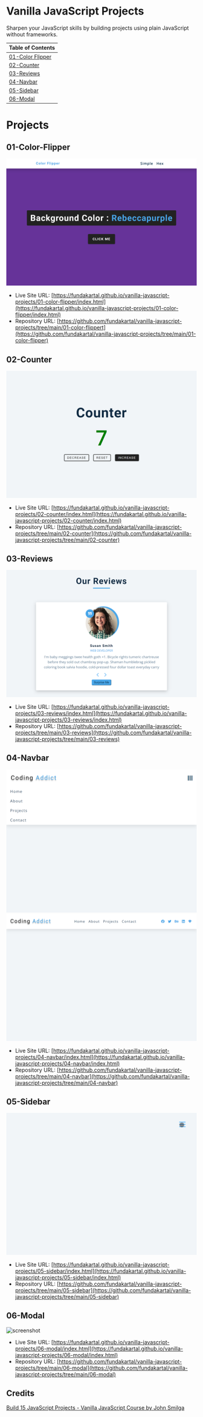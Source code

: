 # Vanilla JavaScript Projects

Sharpen your JavaScript skills by building projects using plain JavaScript without frameworks.

| Table of Contents                          |
| ------------------------------------------ |
| [01-Color Flipper](#01-color-flipper)      |
| [02-Counter](#02-counter)                  |
| [03-Reviews](#03-reviews)                  |
| [04-Navbar](#04-navbar)                    |
| [05-Sidebar](#05-sidebar)                  |
| [06-Modal](#06-modal)                      |

# Projects

## 01-Color-Flipper

![screenshot](./01-color-flipper/img/ss.png)

- Live Site URL: [https://fundakartal.github.io/vanilla-javascript-projects/01-color-flipper/index.html](https://fundakartal.github.io/vanilla-javascript-projects/01-color-flipper/index.html)
- Repository URL: [https://github.com/fundakartal/vanilla-javascript-projects/tree/main/01-color-flippert](https://github.com/fundakartal/vanilla-javascript-projects/tree/main/01-color-flipper)

## 02-Counter

![screenshot](./02-counter/img/ss.png)

- Live Site URL: [https://fundakartal.github.io/vanilla-javascript-projects/02-counter/index.html](https://fundakartal.github.io/vanilla-javascript-projects/02-counter/index.html)
- Repository URL: [https://github.com/fundakartal/vanilla-javascript-projects/tree/main/02-counter](https://github.com/fundakartal/vanilla-javascript-projects/tree/main/02-counter)

## 03-Reviews

![screenshot](./03-reviews/img/ss.png)

- Live Site URL: [https://fundakartal.github.io/vanilla-javascript-projects/03-reviews/index.html](https://fundakartal.github.io/vanilla-javascript-projects/03-reviews/index.html)
- Repository URL: [https://github.com/fundakartal/vanilla-javascript-projects/tree/main/03-reviews](https://github.com/fundakartal/vanilla-javascript-projects/tree/main/03-reviews)

## 04-Navbar

![screenshot](./04-navbar/img/ss.png)
![screenshot](./04-navbar/img/ss2.png)

- Live Site URL: [https://fundakartal.github.io/vanilla-javascript-projects/04-navbar/index.html](https://fundakartal.github.io/vanilla-javascript-projects/04-navbar/index.html)
- Repository URL: [https://github.com/fundakartal/vanilla-javascript-projects/tree/main/04-navbar](https://github.com/fundakartal/vanilla-javascript-projects/tree/main/04-navbar)

## 05-Sidebar

![screenshot](./05-sidebar/img/ss.gif)

- Live Site URL: [https://fundakartal.github.io/vanilla-javascript-projects/05-sidebar/index.html](https://fundakartal.github.io/vanilla-javascript-projects/05-sidebar/index.html)
- Repository URL: [https://github.com/fundakartal/vanilla-javascript-projects/tree/main/05-sidebar](https://github.com/fundakartal/vanilla-javascript-projects/tree/main/05-sidebar)

## 06-Modal

![screenshot](./06-modal/img/ss.gif)

- Live Site URL: [https://fundakartal.github.io/vanilla-javascript-projects/06-modal/index.html](https://fundakartal.github.io/vanilla-javascript-projects/06-modal/index.html)
- Repository URL: [https://github.com/fundakartal/vanilla-javascript-projects/tree/main/06-modal](https://github.com/fundakartal/vanilla-javascript-projects/tree/main/06-modal)

## Credits

[Build 15 JavaScript Projects - Vanilla JavaScript Course by John Smilga](https://www.youtube.com/watch?v=3PHXvlpOkf4)
